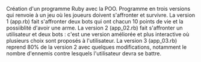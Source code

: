 Création d'un programme Ruby avec la POO.
Programme en trois versions qui renvoie à un jeu où les joueurs doivent s'affronter et survivre.
La version 1 (app.rb) fait s'affronter deux bots qui ont chacun 10 points de vie et la possiiblité d'avoir une arme.
La version 2 (app_02.rb) fait s'affronter un utilisateur et deux bots : c'est une version améliorée et plus interactive où plusieurs choix sont proposés à l'utilisateur.
La version 3 (app_03.rb) reprend 80% de la version 2 avec quelques modifications, notamment le nombre d'ennemis contre lesquels l'utilisateur devra se battre.
